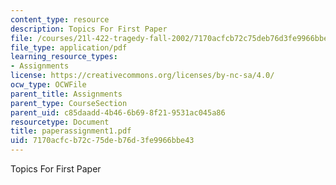 ```yaml
---
content_type: resource
description: Topics For First Paper
file: /courses/21l-422-tragedy-fall-2002/7170acfcb72c75deb76d3fe9966bbe43_paperassignment1.pdf
file_type: application/pdf
learning_resource_types:
- Assignments
license: https://creativecommons.org/licenses/by-nc-sa/4.0/
ocw_type: OCWFile
parent_title: Assignments
parent_type: CourseSection
parent_uid: c85daadd-4b46-6b69-8f21-9531ac045a86
resourcetype: Document
title: paperassignment1.pdf
uid: 7170acfc-b72c-75de-b76d-3fe9966bbe43
---
```

Topics For First Paper